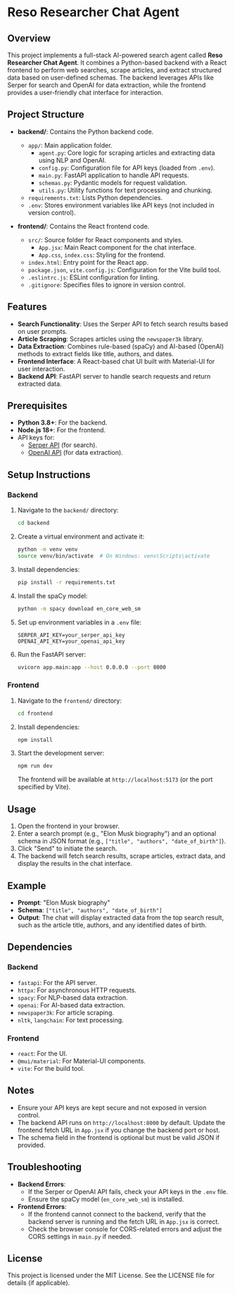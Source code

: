 # Reso Researcher Chat Agent

## Overview
This project implements a full-stack AI-powered search agent called **Reso Researcher Chat Agent**. It combines a Python-based backend with a React frontend to perform web searches, scrape articles, and extract structured data based on user-defined schemas. The backend leverages APIs like Serper for search and OpenAI for data extraction, while the frontend provides a user-friendly chat interface for interaction.

## Project Structure

- **backend/**: Contains the Python backend code.
  - `app/`: Main application folder.
    - `agent.py`: Core logic for scraping articles and extracting data using NLP and OpenAI.
    - `config.py`: Configuration file for API keys (loaded from `.env`).
    - `main.py`: FastAPI application to handle API requests.
    - `schemas.py`: Pydantic models for request validation.
    - `utils.py`: Utility functions for text processing and chunking.
  - `requirements.txt`: Lists Python dependencies.
  - `.env`: Stores environment variables like API keys (not included in version control).

- **frontend/**: Contains the React frontend code.
  - `src/`: Source folder for React components and styles.
    - `App.jsx`: Main React component for the chat interface.
    - `App.css`, `index.css`: Styling for the frontend.
  - `index.html`: Entry point for the React app.
  - `package.json`, `vite.config.js`: Configuration for the Vite build tool.
  - `.eslintrc.js`: ESLint configuration for linting.
  - `.gitignore`: Specifies files to ignore in version control.

## Features
- **Search Functionality**: Uses the Serper API to fetch search results based on user prompts.
- **Article Scraping**: Scrapes articles using the `newspaper3k` library.
- **Data Extraction**: Combines rule-based (spaCy) and AI-based (OpenAI) methods to extract fields like title, authors, and dates.
- **Frontend Interface**: A React-based chat UI built with Material-UI for user interaction.
- **Backend API**: FastAPI server to handle search requests and return extracted data.

## Prerequisites
- **Python 3.8+**: For the backend.
- **Node.js 18+**: For the frontend.
- API keys for:
  - [Serper API](https://serper.dev/) (for search).
  - [OpenAI API](https://openai.com/) (for data extraction).

## Setup Instructions

### Backend
1. Navigate to the `backend/` directory:
   ```bash
   cd backend
   ```
2. Create a virtual environment and activate it:
   ```bash
   python -m venv venv
   source venv/bin/activate  # On Windows: venv\Scripts\activate
   ```
3. Install dependencies:
   ```bash
   pip install -r requirements.txt
   ```
4. Install the spaCy model:
   ```bash
   python -m spacy download en_core_web_sm
   ```
5. Set up environment variables in a `.env` file:
   ```plaintext
   SERPER_API_KEY=your_serper_api_key
   OPENAI_API_KEY=your_openai_api_key
   ```
6. Run the FastAPI server:
   ```bash
   uvicorn app.main:app --host 0.0.0.0 --port 8000
   ```

### Frontend
1. Navigate to the `frontend/` directory:
   ```bash
   cd frontend
   ```
2. Install dependencies:
   ```bash
   npm install
   ```
3. Start the development server:
   ```bash
   npm run dev
   ```
   The frontend will be available at `http://localhost:5173` (or the port specified by Vite).

## Usage
1. Open the frontend in your browser.
2. Enter a search prompt (e.g., "Elon Musk biography") and an optional schema in JSON format (e.g., `["title", "authors", "date_of_birth"]`).
3. Click "Send" to initiate the search.
4. The backend will fetch search results, scrape articles, extract data, and display the results in the chat interface.

## Example
- **Prompt**: "Elon Musk biography"
- **Schema**: `["title", "authors", "date_of_birth"]`
- **Output**: The chat will display extracted data from the top search result, such as the article title, authors, and any identified dates of birth.

## Dependencies
### Backend
- `fastapi`: For the API server.
- `httpx`: For asynchronous HTTP requests.
- `spacy`: For NLP-based data extraction.
- `openai`: For AI-based data extraction.
- `newspaper3k`: For article scraping.
- `nltk`, `langchain`: For text processing.

### Frontend
- `react`: For the UI.
- `@mui/material`: For Material-UI components.
- `vite`: For the build tool.

## Notes
- Ensure your API keys are kept secure and not exposed in version control.
- The backend API runs on `http://localhost:8000` by default. Update the frontend fetch URL in `App.jsx` if you change the backend port or host.
- The schema field in the frontend is optional but must be valid JSON if provided.

## Troubleshooting
- **Backend Errors**:
  - If the Serper or OpenAI API fails, check your API keys in the `.env` file.
  - Ensure the spaCy model (`en_core_web_sm`) is installed.
- **Frontend Errors**:
  - If the frontend cannot connect to the backend, verify that the backend server is running and the fetch URL in `App.jsx` is correct.
  - Check the browser console for CORS-related errors and adjust the CORS settings in `main.py` if needed.

## License
This project is licensed under the MIT License. See the LICENSE file for details (if applicable).